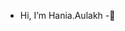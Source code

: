 -  Hi, I’m Hania.Aulakh
-🦁
<!---
Aulakhhania/Aulakhhania is a ✨ special ✨ repository because its `README.md` (this file) appears on your GitHub profile.
You can click the Preview link to take a look at your changes.
--->
